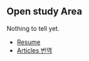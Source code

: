 ## Open study Area

Nothing to tell yet.

* [Resume](http://bluezery.github.io/resume)
* [Articles 번역](articles/articles_translation.md)











